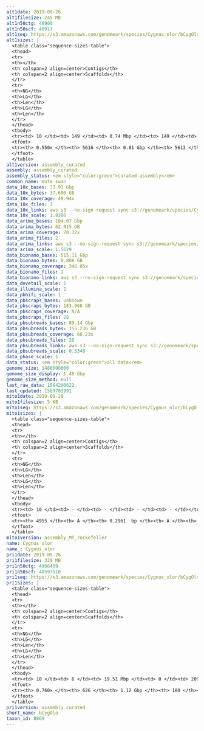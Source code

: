 ```yaml
---
alt1date: 2019-09-26
alt1filesize: 245 MB
alt1n50ctg: 48900
alt1n50scf: 48917
alt1seq: https://s3.amazonaws.com/genomeark/species/Cygnus_olor/bCygOlo1/assembly_curated/bCygOlo1.alt.cur.20190926.fasta.gz
alt1sizes: |
  <table class="sequence-sizes-table">
  <thead>
  <tr>
  <th></th>
  <th colspan=2 align=center>Contigs</th>
  <th colspan=2 align=center>Scaffolds</th>
  </tr>
  <tr>
  <th>NG</th>
  <th>LG</th>
  <th>Len</th>
  <th>LG</th>
  <th>Len</th>
  </tr>
  </thead>
  <tbody>
  <tr><td> 10 </td><td> 149 </td><td> 0.74 Mbp </td><td> 149 </td><td> 0.74 Mbp </td></tr>  <tr><td> 20 </td><td> 409 </td><td> 0.46 Mbp </td><td> 409 </td><td> 0.46 Mbp </td></tr>  <tr><td> 30 </td><td> 812 </td><td> 0.29 Mbp </td><td> 812 </td><td> 0.29 Mbp </td></tr>  <tr><td> 40 </td><td> 1469 </td><td> 0.17 Mbp </td><td> 1468 </td><td> 0.17 Mbp </td></tr>  <tr style="background-color:#cccccc;"><td> 50 </td><td> 3125 </td><td> 48.90 Kbp </td><td> 3124 </td><td> 48.92 Kbp </td></tr>  <tr><td> 60 </td><td> - </td><td> - </td><td> - </td><td> - </td></tr>  <tr><td> 70 </td><td> - </td><td> - </td><td> - </td><td> - </td></tr>  <tr><td> 80 </td><td> - </td><td> - </td><td> - </td><td> - </td></tr>  <tr><td> 90 </td><td> - </td><td> - </td><td> - </td><td> - </td></tr>  <tr><td> 100 </td><td> - </td><td> - </td><td> - </td><td> - </td></tr>  </tbody>
  <tfoot>
  <tr><th> 0.550x </th><th> 5616 </th><th> 0.81 Gbp </th><th> 5613 </th><th> 0.81 Gbp </th></tr>
  </tfoot>
  </table>
alt1version: assembly_curated
assembly: assembly_curated
assembly_status: <em style="color:green">curated assembly</em>
common_name: mute swan
data_10x_bases: 73.91 Gbp
data_10x_bytes: 37.600 GB
data_10x_coverage: 49.94x
data_10x_files: 3
data_10x_links: aws s3 --no-sign-request sync s3://genomeark/species/Cygnus_olor/bCygOlo1/genomic_data/10x/ .<br>
data_10x_scale: 1.8306
data_arima_bases: 104.07 Gbp
data_arima_bytes: 62.015 GB
data_arima_coverage: 70.32x
data_arima_files: 2
data_arima_links: aws s3 --no-sign-request sync s3://genomeark/species/Cygnus_olor/bCygOlo1/genomic_data/arima/ .<br>
data_arima_scale: 1.5629
data_bionano_bases: 515.11 Gbp
data_bionano_bytes: 0.808 GB
data_bionano_coverage: 348.05x
data_bionano_files: 1
data_bionano_links: aws s3 --no-sign-request sync s3://genomeark/species/Cygnus_olor/bCygOlo1/genomic_data/bionano/ .<br>
data_dovetail_scale: 1
data_illumina_scale: 1
data_pbhifi_scale: 1
data_pbscraps_bases: unknown
data_pbscraps_bytes: 183.968 GB
data_pbscraps_coverage: N/A
data_pbscraps_files: 28
data_pbsubreads_bases: 89.14 Gbp
data_pbsubreads_bytes: 155.236 GB
data_pbsubreads_coverage: 60.23x
data_pbsubreads_files: 28
data_pbsubreads_links: aws s3 --no-sign-request sync s3://genomeark/species/Cygnus_olor/bCygOlo1/genomic_data/pacbio/ . --exclude "*scraps.bam* --exclude "*ccs.bam*"<br>
data_pbsubreads_scale: 0.5348
data_phase_scale: 1
data_status: <em style="color:green">all data</em>
genome_size: 1480000000
genome_size_display: 1.48 Gbp
genome_size_method: null
last_raw_data: 1564200622
last_updated: 1569703991
mito1date: 2019-09-28
mito1filesize: 5 KB
mito1seq: https://s3.amazonaws.com/genomeark/species/Cygnus_olor/bCygOlo1/assembly_MT_rockefeller/bCygOlo1.MT.20190928.fasta.gz
mito1sizes: |
  <table class="sequence-sizes-table">
  <thead>
  <tr>
  <th></th>
  <th colspan=2 align=center>Contigs</th>
  <th colspan=2 align=center>Scaffolds</th>
  </tr>
  <tr>
  <th>NG</th>
  <th>LG</th>
  <th>Len</th>
  <th>LG</th>
  <th>Len</th>
  </tr>
  </thead>
  <tbody>
  <tr><td> 10 </td><td> - </td><td> - </td><td> - </td><td> - </td></tr>  <tr><td> 20 </td><td> - </td><td> - </td><td> - </td><td> - </td></tr>  <tr><td> 30 </td><td> - </td><td> - </td><td> - </td><td> - </td></tr>  <tr><td> 40 </td><td> - </td><td> - </td><td> - </td><td> - </td></tr>  <tr style="background-color:#cccccc;"><td> 50 </td><td> - </td><td style="background-color:#ff8888;"> - </td><td> - </td><td style="background-color:#ff8888;"> - </td></tr>  <tr><td> 60 </td><td> - </td><td> - </td><td> - </td><td> - </td></tr>  <tr><td> 70 </td><td> - </td><td> - </td><td> - </td><td> - </td></tr>  <tr><td> 80 </td><td> - </td><td> - </td><td> - </td><td> - </td></tr>  <tr><td> 90 </td><td> - </td><td> - </td><td> - </td><td> - </td></tr>  <tr><td> 100 </td><td> - </td><td> - </td><td> - </td><td> - </td></tr>  </tbody>
  <tfoot>
  <tr><th> 4955 </th><th> A </th><th> 0.2961  bp </th><th> A </th><th> 0.2961  bp </th></tr>
  </tfoot>
  </table>
mito1version: assembly_MT_rockefeller
name: Cygnus olor
name_: Cygnus_olor
pri1date: 2019-09-26
pri1filesize: 329 MB
pri1n50ctg: 4966489
pri1n50scf: 40597510
pri1seq: https://s3.amazonaws.com/genomeark/species/Cygnus_olor/bCygOlo1/assembly_curated/bCygOlo1.pri.cur.20190926.fasta.gz
pri1sizes: |
  <table class="sequence-sizes-table">
  <thead>
  <tr>
  <th></th>
  <th colspan=2 align=center>Contigs</th>
  <th colspan=2 align=center>Scaffolds</th>
  </tr>
  <tr>
  <th>NG</th>
  <th>LG</th>
  <th>Len</th>
  <th>LG</th>
  <th>Len</th>
  </tr>
  </thead>
  <tbody>
  <tr><td> 10 </td><td> 6 </td><td> 19.51 Mbp </td><td> 0 </td><td> 209.74 Mbp </td></tr>  <tr><td> 20 </td><td> 15 </td><td> 14.35 Mbp </td><td> 1 </td><td> 161.16 Mbp </td></tr>  <tr><td> 30 </td><td> 27 </td><td> 10.89 Mbp </td><td> 2 </td><td> 121.16 Mbp </td></tr>  <tr><td> 40 </td><td> 44 </td><td> 7.03 Mbp </td><td> 4 </td><td> 77.81 Mbp </td></tr>  <tr style="background-color:#cccccc;"><td> 50 </td><td> 69 </td><td style="background-color:#88ff88;"> 4.97 Mbp </td><td> 6 </td><td style="background-color:#88ff88;"> 40.60 Mbp </td></tr>  <tr><td> 60 </td><td> 108 </td><td> 2.96 Mbp </td><td> 11 </td><td> 22.22 Mbp </td></tr>  <tr><td> 70 </td><td> 194 </td><td> 0.96 Mbp </td><td> 19 </td><td> 12.20 Mbp </td></tr>  <tr><td> 80 </td><td> - </td><td> - </td><td> - </td><td> - </td></tr>  <tr><td> 90 </td><td> - </td><td> - </td><td> - </td><td> - </td></tr>  <tr><td> 100 </td><td> - </td><td> - </td><td> - </td><td> - </td></tr>  </tbody>
  <tfoot>
  <tr><th> 0.760x </th><th> 626 </th><th> 1.12 Gbp </th><th> 180 </th><th> 1.13 Gbp </th></tr>
  </tfoot>
  </table>
pri1version: assembly_curated
short_name: bCygOlo
taxon_id: 8869
---
```

